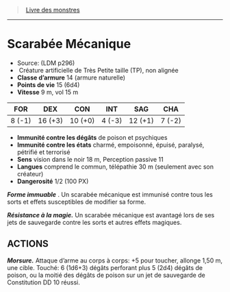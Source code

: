 ﻿> [Livre des monstres](tome_of_beasts.md)

---

# Scarabée Mécanique

- Source: (LDM p296)
-  Créature artificielle de Très Petite taille (TP), non alignée
- **Classe d’armure** 14 (armure naturelle)
- **Points de vie** 15 (6d4)
- **Vitesse** 9 m, vol 15 m

|FOR|DEX|CON|INT|SAG|CHA|
|---|---|---|---|---|---|
|8 (-1)|16 (+3)|10 (+0)|4 (-3)|12 (+1)|7 (-2)|

- **Immunité contre les dégâts** de poison et psychiques
- **Immunité contre les états** charmé, empoisonné, épuisé, paralysé, pétrifié et terrorisé
- **Sens** vision dans le noir 18 m, Perception passive 11
- **Langues** comprend le commun, télépathie 30 m (seulement avec son créateur)
- **Dangerosité** 1/2 (100 PX)

**_Forme immuable_** . Un scarabée mécanique est immunisé contre tous les sorts et effets susceptibles de modifier sa forme.

**_Résistance à la magie._** Un scarabée mécanique est avantagé lors de ses jets de sauvegarde contre les sorts et autres effets magiques.

## ACTIONS

**_Morsure._** Attaque d’arme au corps à corps: +5 pour toucher, allonge 1,50 m, une cible. Touché: 6 (1d6+3) dégâts perforant plus 5 (2d4) dégâts de poison, ou la moitié des dégâts de poison sur un jet de sauvegarde de Constitution DD 10 réussi.

